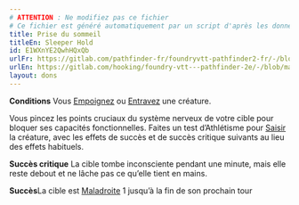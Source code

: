 ```yaml
---
# ATTENTION : Ne modifiez pas ce fichier
# Ce fichier est généré automatiquement par un script d'après les données du module Foundry VTT officiel et de sa traduction
title: Prise du sommeil
titleEn: Sleeper Hold
id: E1WXnYE2QwhHQxQb
urlFr: https://gitlab.com/pathfinder-fr/foundryvtt-pathfinder2-fr/-/blob/master/data/feats/E1WXnYE2QwhHQxQb.htm
urlEn: https://gitlab.com/hooking/foundry-vtt---pathfinder-2e/-/blob/master/packs/data/feats.db/sleeper-hold.json
layout: dons
---
```

**Conditions** Vous [Empoignez](../conditions/agrippé-empoigné.html) ou [Entravez](../conditions/entravé.html) une créature.

Vous pincez les points cruciaux du système nerveux de votre cible pour bloquer ses capacités fonctionnelles. Faites un test d’Athlétisme pour [Saisir](../actions/saisir.html) la créature, avec les effets de succès et de succès critique suivants au lieu des effets habituels.

**Succès critique** La cible tombe inconsciente pendant une minute, mais elle reste debout et ne lâche pas ce qu’elle tient en mains.

**Succès**La cible est [Maladroite](../conditions/maladroit.html) 1 jusqu’à la fin de son prochain tour
